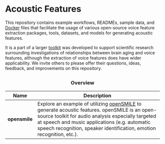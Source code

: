 # Acoustic Features
This repository contains example workflows, READMEs, sample data, and [Docker](https://www.docker.com/) files that facilitate the usage of various open-source voice feature extraction packages, tools, datasets, and models for generating acoustic features.

It is a part of a larger [toolkit](https://github.com/FHS-BAP/Voice-Feature-Extraction-Toolkit/) was developed to support scientific research surrounding investigations of relationships between brain aging and voice features, although the extraction of voice features does have wider applicability. We invite others to please offer their questions, ideas, feedback, and improvements on this repository.

## <h3 style="text-align:center;">Overview</h3>
| Name | Description |
| - |-|
| **opensmile** | Explore an example of utilizing [openSMILE](https://www.audeering.com/research/opensmile/) to generate acoustic features. openSMILE is an open-source toolkit for audio analysis especially targeted at speech and music applications (e.g. automatic speech recognition, speaker identification, emotion recognition, etc.).